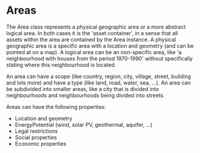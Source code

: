 # Areas

The Area class represents a physical geographic area or a more abstract logical area. In both cases it is the 'asset container', in a sense that all assets within the area are contained by the Area instance. A physical geographic area is a specific area with a location and geometry \(and can be pointed at on a map\). A logical area can be an non-specific area, like 'a neighbourhood with houses from the period 1970-1990' without specifically stating where this neighbourhood is located.

An area can have a scope \(like country, region, city, village, street, building and lots more\) and have a type \(like land, road, water, sea, ...\). An area can be subdivided into smaller areas, like a city that is divided into neighbourhoods and neighbourhoods being divided into streets.

Areas can have the following properties:

* Location and geometry
* EnergyPotential \(wind, solar PV, geothermal, aquifer, ...\)
* Legal restrictions
* Social properties
* Economic properties

